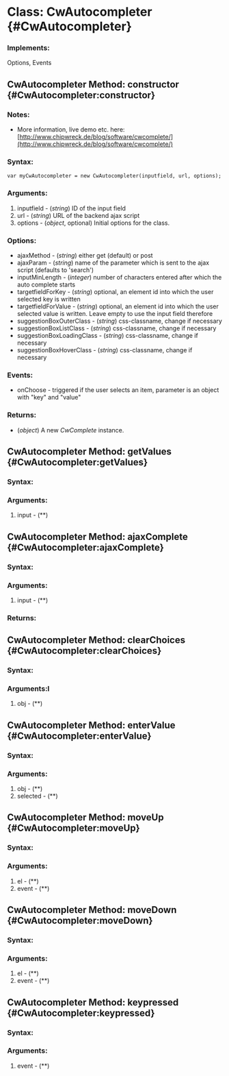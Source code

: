 Class: CwAutocompleter {#CwAutocompleter}
=========================================



### Implements:

Options, Events




CwAutocompleter Method: constructor {#CwAutocompleter:constructor}
-------------------------------------------------------------------

### Notes:

- More information, live demo etc. here: [http://www.chipwreck.de/blog/software/cwcomplete/](http://www.chipwreck.de/blog/software/cwcomplete/) 


### Syntax:

	var myCwAutocompleter = new CwAutocompleter(inputfield, url, options);

### Arguments:

1. inputfield - (*string*) ID of the input field
2. url - (*string*) URL of the backend ajax script
3. options - (*object*, optional) Initial options for the class.

### Options:

* ajaxMethod - (*string*) either get (default) or post
* ajaxParam - (*string*) name of the parameter which is sent to the ajax script (defaults to 'search')
* inputMinLength - (*integer*) number of characters entered after which the auto complete starts
* targetfieldForKey - (*string*) optional, an element id into which the user selected key is written
* targetfieldForValue - (*string*) optional, an element id into which the user selected value is written. Leave empty to use the input field therefore
* suggestionBoxOuterClass - (*string*) css-classname, change if necessary
* suggestionBoxListClass - (*string*) css-classname, change if necessary
* suggestionBoxLoadingClass - (*string*) css-classname, change if necessary
* suggestionBoxHoverClass - (*string*) css-classname, change if necessary

### Events:

* onChoose - triggered if the user selects an item, parameter is an object with "key" and "value"

### Returns:

* (*object*) A new *CwComplete* instance.



CwAutocompleter Method: getValues {#CwAutocompleter:getValues}
---------------------------------------------------------------


### Syntax:



### Arguments:

1. input - (**)


CwAutocompleter Method: ajaxComplete {#CwAutocompleter:ajaxComplete}
---------------------------------------------------------------------


### Syntax:



### Arguments:

1. input - (**)

### Returns:





CwAutocompleter Method: clearChoices {#CwAutocompleter:clearChoices}
---------------------------------------------------------------------


### Syntax:



### Arguments:I

1. obj - (**)


CwAutocompleter Method: enterValue {#CwAutocompleter:enterValue}
-----------------------------------------------------------------


### Syntax:



### Arguments:

1. obj - (**)
2. selected - (**)


CwAutocompleter Method: moveUp {#CwAutocompleter:moveUp}
---------------------------------------------------------


### Syntax:



### Arguments:

1. el - (**)
2. event - (**)


CwAutocompleter Method: moveDown {#CwAutocompleter:moveDown}
-------------------------------------------------------------


### Syntax:



### Arguments:

1. el - (**)
2. event - (**)


CwAutocompleter Method: keypressed {#CwAutocompleter:keypressed}
-----------------------------------------------------------------


### Syntax:



### Arguments:

1. event - (**)

